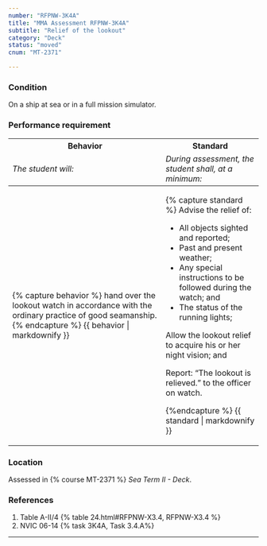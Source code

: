 ```yaml
---
number: "RFPNW-3K4A"
title: "MMA Assessment RFPNW-3K4A"
subtitle: "Relief of the lookout"
category: "Deck"
status: "moved"
cnum: "MT-2371"

---
```

### Condition

On a ship at sea or in a full mission simulator.

### Performance requirement 

<table width='100%' class='Guidelines'>
 <thead>
 <tr>
     <th class='thirty'>Behavior</th>
     <th class='seventy'>Standard</th>
 </tr>
 <tr>
     <td><em>The student will:</em></td>
     <td><em>During assessment, the student shall, at a minimum:</em></td>
 </tr>
 </thead>
 <tbody>
 

<tr><td>

{% capture behavior %}
hand over the lookout watch in accordance with the ordinary practice of good seamanship.
{% endcapture %}
{{ behavior | markdownify }}

</td><td>

{% capture standard %}
Advise the relief of:

* All objects sighted and reported;  
* Past and present weather;  
* Any special instructions to be followed during the watch; and 
* The status of the running lights;
  
Allow the lookout relief to acquire his or her night vision; and

Report: “The lookout is relieved.” to the officer on watch.

{%endcapture %}
{{ standard | markdownify }}

</td></tr>



 </tbody>
 </table>

### Location

Assessed in  {% course  MT-2371 %}  *Sea Term II - Deck*.

### References

1.  Table A-II/4 {% table 24.html#RFPNW-X3.4, RFPNW-X3.4 %}
1.  NVIC 06-14 {% task 3K4A, Task 3.4.A%}

***

